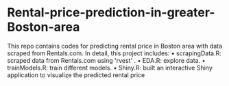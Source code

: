 # Rental-price-prediction-in-greater-Boston-area

This repo contains codes for predicting rental price in Boston area with data scraped from Rentals.com.
In detail, this project includes:
•	scrapingData.R: scraped data from Rentals.com using 'rvest' .
•	EDA.R: explore data.
•	trainModels.R: train different models.
•	Shiny.R: built an interactive Shiny application to visualize the predicted rental price
